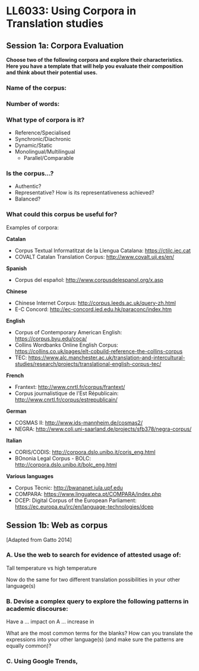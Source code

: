 # LL6033: Using Corpora in Translation studies
## Session 1a: Corpora Evaluation

**Choose two of the following corpora and explore their characteristics. Here you have a template that will help you evaluate their composition and think about their potential uses.**

### Name of the corpus:

### Number of words:

### What type of corpora is it?

* Reference/Specialised
* Synchronic/Diachronic
* Dynamic/Static
* Monolingual/Multilingual
  - Parallel/Comparable

### Is the corpus...?
* Authentic?
* Representative? How is its representativeness achieved?
* Balanced?

### What could this corpus be useful for?

Examples of corpora:

**Catalan**
* Corpus Textual Informatitzat de la Llengua Catalana: https://ctilc.iec.cat
* COVALT Catalan Translation Corpus: http://www.covalt.uji.es/en/

**Spanish**
* Corpus del español: http://www.corpusdelespanol.org/x.asp

**Chinese**
* Chinese Internet Corpus: http://corpus.leeds.ac.uk/query-zh.html
* E-C Concord: http://ec-concord.ied.edu.hk/paraconc/index.htm

**English**
* Corpus of Contemporary American English: https://corpus.byu.edu/coca/
* Collins Wordbanks Online English Corpus: https://collins.co.uk/pages/elt-cobuild-reference-the-collins-corpus
* TEC: https://www.alc.manchester.ac.uk/translation-and-intercultural-studies/research/projects/translational-english-corpus-tec/

**French**
* Frantext: http://www.cnrtl.fr/corpus/frantext/
* Corpus journalistique de l'Est Républicain: http://www.cnrtl.fr/corpus/estrepublicain/

**German**
* COSMAS II: http://www.ids-mannheim.de/cosmas2/
* NEGRA: http://www.coli.uni-saarland.de/projects/sfb378/negra-corpus/

**Italian**
* CORIS/CODIS: http://corpora.dslo.unibo.it/coris_eng.html
* BOnonia Legal Corpus - BOLC: http://corpora.dslo.unibo.it/bolc_eng.html

**Various languages**
* Corpus Tècnic: http://bwananet.iula.upf.edu
* COMPARA: https://www.linguateca.pt/COMPARA/index.php
* DCEP: Digital Corpus of the European Parliament: https://ec.europa.eu/jrc/en/language-technologies/dcep

## Session 1b: Web as corpus

[Adapted from Gatto 2014]

### A. Use the web to search for evidence of attested usage of:

Tall temperature vs high temperature


Now do the same for two different translation possibilities in your other language(s)

### B. Devise a complex query to explore the following patterns in academic discourse:

Have a ... impact on
A ... increase in

What are the most common terms for the blanks? How can you translate the expressions into your other language(s) (and make sure the patterns are equally common)?


### C. Using Google Trends, 
